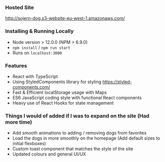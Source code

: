 ### Hosted Site
http://sojern-dog.s3-website-eu-west-1.amazonaws.com/

### Installing & Running Locally
- Node version > 12.0.0 (NPM > 6.9.0)
- `npm install` / `npm run start`
- Runs on `localhost:3000`

### Features
- React with TypeScript
- Using StyledComponents library for styling https://styled-components.com/
- Fast & Efficient localStorage usage with Maps
- ES6 JavaScript coding style with functional React components
- Heavy use of React Hooks for state management

### Things I would of added if I was to expand on the site (Had more time)
- Add smooth animations to adding / removing dogs from favorites
- Load the dogs in more smoothly on the homepage (Add default sizes to initial flexboxes)
- Custom toast component that matches the style of the site
- Updated colours and general UI/UX


